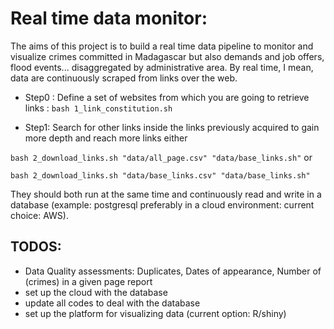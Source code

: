 # Real time data monitor:

The aims of this project is to build a real time data pipeline to monitor and visualize crimes committed in Madagascar but also demands and job offers, flood events... disaggregated by administrative area. By real time, I mean, data are continuously scraped from links over the web.


* Step0 : Define a set of websites from which you are going to retrieve links : `bash 1_link_constitution.sh`

* Step1: Search for other links inside the links previously acquired to gain more depth and reach more links either

`bash 2_download_links.sh "data/all_page.csv" "data/base_links.sh"`  or

`bash 2_download_links.sh "data/base_links.csv" "data/base_links.sh"`

They should both run at the same time and  continuously read and write in a database (example: postgresql preferably in a cloud environment: current choice: AWS).

## TODOS:

* Data Quality assessments: Duplicates, Dates of appearance, Number of (crimes) in a given page report
* set up the cloud with the database
* update all codes to deal with the database
* set up the platform for visualizing data (current option: R/shiny)
